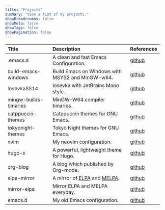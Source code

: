 ```yaml
---
title: "Projects"
summary: "View a list of my projects."
showBreadcrumbs: false
showMeta: false
showTags: false
showPagination: false
---
```


| Title                 | Description                                                                | References                                                     |
|:----------------------|:---------------------------------------------------------------------------|:---------------------------------------------------------------|
| .emacs.d              | A clean and fast Emacs Configuration.                                      | [github](https://github.com/xuchengpeng/.emacs.d)              |
| build-emacs-windows   | Build Emacs on Windows with MSYS2 and MinGW-w64.                           | [github](https://github.com/xuchengpeng/build-emacs-windows)   |
| IosevkaSS14           | Iosevka with JetBrains Mono style.                                         | [github](https://github.com/xuchengpeng/IosevkaSS14)           |
| mingw-builds-binaries | MinGW-W64 compiler binaries.                                               | [github](https://github.com/xuchengpeng/mingw-builds-binaries) |
| catppuccin-themes     | Catppuccin themes for GNU Emacs.                                           | [github](https://github.com/xuchengpeng/catppuccin-themes)     |
| tokyonight-themes     | Tokyo Night themes for GNU Emacs.                                          | [github](https://github.com/xuchengpeng/tokyonight-themes)     |
| nvim                  | My neovim configuration.                                                   | [github](https://github.com/xuchengpeng/nvim)                  |
| hugo-x                | A powerful, lightweight theme for Hugo.                                    | [github](https://github.com/xuchengpeng/xuchengpeng.github.io) |
| org-blog              | A blog which published by Org-mode.                                        | [github](https://github.com/xuchengpeng/org-blog)              |
| elpa-mirror           | A mirror of [ELPA](https://elpa.gnu.org/) and [MELPA](https://melpa.org/). | [github](https://github.com/xuchengpeng/elpa-mirror)           |
| mirror-elpa           | Mirror ELPA and MELPA everyday.                                            | [github](https://github.com/xuchengpeng/mirror-elpa)           |
| emacs.d               | My old Emacs configuration.                                                | [github](https://github.com/xuchengpeng/emacs.d)               |
